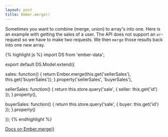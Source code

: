 ```yaml
---
layout: post
title: Ember.merge()
---
```


Sometimes you want to combine (merge, union) to array's into one. Here is an example with getting the sales of a user. The API does not support an `or`-request so we have to make two requests. We then `merge` those results back into one new array.

{% highlight js %}
import DS from 'ember-data';

export default DS.Model.extend({

  sales: function() {
    return Ember.merge(this.get('sellerSales'), this.get('buyerSales'));
  }.property('sellerSales', 'buyerSales'),
  
  sellerSales: function() {
    return this.store.query('sale', {
      seller: this.get('id')
    });
  }.property(),
  
  buyerSales: function() {
    return this.store.query('sale', {
      buyer: this.get('id')
    });
  }.property()
  
});
{% endhighlight %}

[Docs on Ember.merge()](http://emberjs.com/api/#method_merge)

